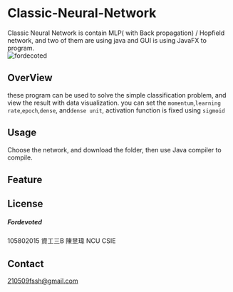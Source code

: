 # Classic-Neural-Network
Classic Neural Network is contain MLP( with Back propagation) / Hopfield network, and two of them are using java and GUI is using JavaFX to program.  
![fordecoted](https://imgur.com/rG6Jaxz.png "Classic-Neural-Network")
## OverView
  these program can be used to solve the simple classification problem, and view the result with data visualization. you can set the `momentum`,`learning rate`,`epoch`,`dense`, and`dense unit`, activation function is fixed using `sigmoid`
## Usage
  Choose the network, and download the folder, then use Java compiler to compile.
## Feature

## License
##### Fordevoted
105802015 資工三B 陳昱瑋 NCU CSIE
## Contact
210509fssh@gmail.com
